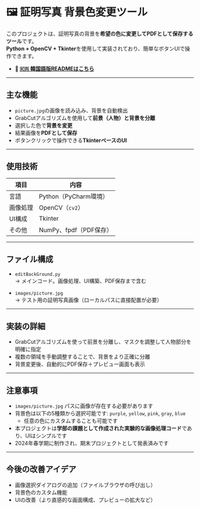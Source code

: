 # 🖼 証明写真 背景色変更ツール

このプロジェクトは、証明写真の背景を**希望の色に変更してPDFとして保存するツール**です。  
**Python + OpenCV + Tkinter**を使用して実装されており、簡単なボタンUIで操作できます。

- **📄 [🇰🇷 韓国語版READMEはこちら](./README.md)**

---

## 主な機能

- `picture.jpg`の画像を読み込み、背景を自動検出  
- GrabCutアルゴリズムを使用して**前景（人物）と背景を分離**  
- 選択した色で**背景を変更**  
- 結果画像を**PDFとして保存**  
- ボタンクリックで操作できる**TkinterベースのUI**

---

## 使用技術

| 項目   | 内容                      |
|--------|---------------------------|
| 言語   | Python（PyCharm環境）     |
| 画像処理 | OpenCV（`cv2`）          |
| UI構成 | Tkinter                   |
| その他 | NumPy、fpdf（PDF保存）     |

---

## ファイル構成

- `editBackGround.py`  
  → メインコード。画像処理、UI構築、PDF保存まで含む

- `images/picture.jpg`  
  → テスト用の証明写真画像（ローカルパスに直接配置が必要）

---

## 実装の詳細

- GrabCutアルゴリズムを使って前景を分離し、マスクを調整して人物部分を明確に指定  
- 複数の領域を手動調整することで、背景をより正確に分離  
- 背景変更後、自動的にPDF保存＋プレビュー画面も表示  

---

## 注意事項

- `images/picture.jpg` パスに画像が存在する必要があります  
- 背景色は以下の5種類から選択可能です: `purple`, `yellow`, `pink`, `gray`, `blue`  
  - 任意の色にカスタムすることも可能です  
- 本プロジェクトは**学部の課題として作成された実験的な画像処理コード**であり、UIはシンプルです  
- 2024年春学期に制作され、期末プロジェクトとして発表済みです  

---

## 今後の改善アイデア

- 画像選択ダイアログの追加（ファイルブラウザの呼び出し）  
- 背景色のカスタム機能  
- UIの改善（より直感的な画面構成、プレビューの拡大など）

